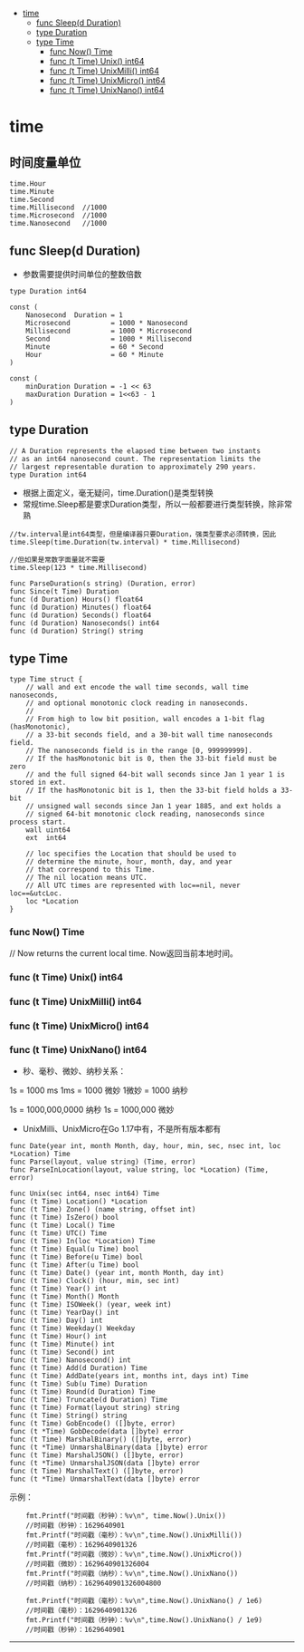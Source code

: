 <!-- MDTOC maxdepth:6 firsth1:1 numbering:0 flatten:0 bullets:1 updateOnSave:1 -->

- [time](#time)   
   - [func Sleep(d Duration)](#func-sleepd-duration)   
   - [type Duration](#type-duration)   
   - [type Time](#type-time)   
      - [func Now() Time](#func-now-time)   
      - [func (t Time) Unix() int64](#func-t-time-unix-int64)   
      - [func (t Time) UnixMilli() int64](#func-t-time-unixmilli-int64)   
      - [func (t Time) UnixMicro() int64](#func-t-time-unixmicro-int64)   
      - [func (t Time) UnixNano() int64](#func-t-time-unixnano-int64)   

<!-- /MDTOC -->

# time

## 时间度量单位


```
time.Hour
time.Minute
time.Second
time.Millisecond  //1000
time.Microsecond  //1000
time.Nanosecond   //1000
```


## func Sleep(d Duration)

* 参数需要提供时间单位的整数倍数

```
type Duration int64
```

```
const (
	Nanosecond  Duration = 1
	Microsecond          = 1000 * Nanosecond
	Millisecond          = 1000 * Microsecond
	Second               = 1000 * Millisecond
	Minute               = 60 * Second
	Hour                 = 60 * Minute
)
```

```
const (
	minDuration Duration = -1 << 63
	maxDuration Duration = 1<<63 - 1
)
```




## type Duration

```
// A Duration represents the elapsed time between two instants
// as an int64 nanosecond count. The representation limits the
// largest representable duration to approximately 290 years.
type Duration int64
```

* 根据上面定义，毫无疑问，time.Duration()是类型转换
* 常规time.Sleep都是要求Duration类型，所以一般都要进行类型转换，除非常熟

```
//tw.interval是int64类型，但是编译器只要Duration，强类型要求必须转换，因此
time.Sleep(time.Duration(tw.interval) * time.Millisecond)

//但如果是常数字面量就不需要
time.Sleep(123 * time.Millisecond)
```







```
func ParseDuration(s string) (Duration, error)
func Since(t Time) Duration
func (d Duration) Hours() float64
func (d Duration) Minutes() float64
func (d Duration) Seconds() float64
func (d Duration) Nanoseconds() int64
func (d Duration) String() string
```


## type Time


```
type Time struct {
	// wall and ext encode the wall time seconds, wall time nanoseconds,
	// and optional monotonic clock reading in nanoseconds.
	//
	// From high to low bit position, wall encodes a 1-bit flag (hasMonotonic),
	// a 33-bit seconds field, and a 30-bit wall time nanoseconds field.
	// The nanoseconds field is in the range [0, 999999999].
	// If the hasMonotonic bit is 0, then the 33-bit field must be zero
	// and the full signed 64-bit wall seconds since Jan 1 year 1 is stored in ext.
	// If the hasMonotonic bit is 1, then the 33-bit field holds a 33-bit
	// unsigned wall seconds since Jan 1 year 1885, and ext holds a
	// signed 64-bit monotonic clock reading, nanoseconds since process start.
	wall uint64
	ext  int64

	// loc specifies the Location that should be used to
	// determine the minute, hour, month, day, and year
	// that correspond to this Time.
	// The nil location means UTC.
	// All UTC times are represented with loc==nil, never loc==&utcLoc.
	loc *Location
}
```

### func Now() Time

// Now returns the current local time.
Now返回当前本地时间。






### func (t Time) Unix() int64
### func (t Time) UnixMilli() int64
### func (t Time) UnixMicro() int64
### func (t Time) UnixNano() int64

* 秒、毫秒、微妙、纳秒关系：

1s = 1000 ms
1ms = 1000 微妙
1微妙 = 1000 纳秒

1s = 1000,000,0000 纳秒
1s = 1000,000 微妙


* UnixMilli、UnixMicro在Go 1.17中有，不是所有版本都有


```
func Date(year int, month Month, day, hour, min, sec, nsec int, loc *Location) Time
func Parse(layout, value string) (Time, error)
func ParseInLocation(layout, value string, loc *Location) (Time, error)

func Unix(sec int64, nsec int64) Time
func (t Time) Location() *Location
func (t Time) Zone() (name string, offset int)
func (t Time) IsZero() bool
func (t Time) Local() Time
func (t Time) UTC() Time
func (t Time) In(loc *Location) Time
func (t Time) Equal(u Time) bool
func (t Time) Before(u Time) bool
func (t Time) After(u Time) bool
func (t Time) Date() (year int, month Month, day int)
func (t Time) Clock() (hour, min, sec int)
func (t Time) Year() int
func (t Time) Month() Month
func (t Time) ISOWeek() (year, week int)
func (t Time) YearDay() int
func (t Time) Day() int
func (t Time) Weekday() Weekday
func (t Time) Hour() int
func (t Time) Minute() int
func (t Time) Second() int
func (t Time) Nanosecond() int
func (t Time) Add(d Duration) Time
func (t Time) AddDate(years int, months int, days int) Time
func (t Time) Sub(u Time) Duration
func (t Time) Round(d Duration) Time
func (t Time) Truncate(d Duration) Time
func (t Time) Format(layout string) string
func (t Time) String() string
func (t Time) GobEncode() ([]byte, error)
func (t *Time) GobDecode(data []byte) error
func (t Time) MarshalBinary() ([]byte, error)
func (t *Time) UnmarshalBinary(data []byte) error
func (t Time) MarshalJSON() ([]byte, error)
func (t *Time) UnmarshalJSON(data []byte) error
func (t Time) MarshalText() ([]byte, error)
func (t *Time) UnmarshalText(data []byte) error
```





示例：

```
	fmt.Printf("时间戳（秒钟）：%v\n", time.Now().Unix())
	//时间戳（秒钟）：1629640901
	fmt.Printf("时间戳（毫秒）：%v\n",time.Now().UnixMilli())
	//时间戳（毫秒）：1629640901326
	fmt.Printf("时间戳（微妙）：%v\n",time.Now().UnixMicro())
	//时间戳（微妙）：1629640901326004
	fmt.Printf("时间戳（纳秒）：%v\n",time.Now().UnixNano())
	//时间戳（纳秒）：1629640901326004800

	fmt.Printf("时间戳（毫秒）：%v\n",time.Now().UnixNano() / 1e6)
	//时间戳（毫秒）：1629640901326
	fmt.Printf("时间戳（秒钟）：%v\n",time.Now().UnixNano() / 1e9)
	//时间戳（秒钟）：1629640901

```








---
